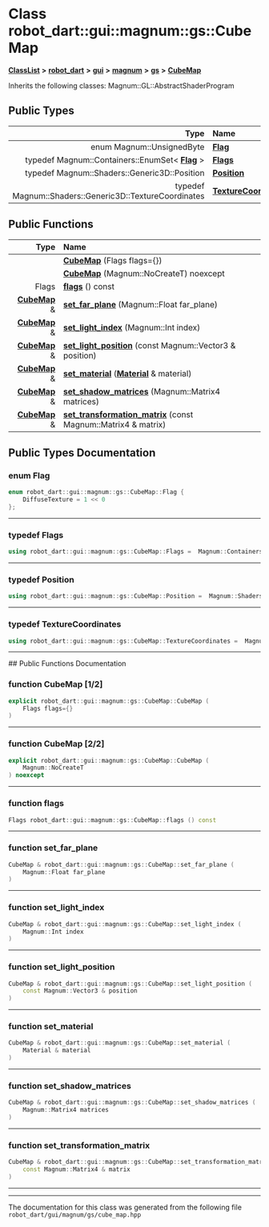 

# Class robot\_dart::gui::magnum::gs::CubeMap



[**ClassList**](annotated.md) **>** [**robot\_dart**](namespacerobot__dart.md) **>** [**gui**](namespacerobot__dart_1_1gui.md) **>** [**magnum**](namespacerobot__dart_1_1gui_1_1magnum.md) **>** [**gs**](namespacerobot__dart_1_1gui_1_1magnum_1_1gs.md) **>** [**CubeMap**](classrobot__dart_1_1gui_1_1magnum_1_1gs_1_1CubeMap.md)








Inherits the following classes: Magnum::GL::AbstractShaderProgram














## Public Types

| Type | Name |
| ---: | :--- |
| enum Magnum::UnsignedByte | [**Flag**](#enum-flag)  <br> |
| typedef Magnum::Containers::EnumSet&lt; [**Flag**](classrobot__dart_1_1gui_1_1magnum_1_1gs_1_1CubeMap.md#enum-flag) &gt; | [**Flags**](#typedef-flags)  <br> |
| typedef Magnum::Shaders::Generic3D::Position | [**Position**](#typedef-position)  <br> |
| typedef Magnum::Shaders::Generic3D::TextureCoordinates | [**TextureCoordinates**](#typedef-texturecoordinates)  <br> |




















## Public Functions

| Type | Name |
| ---: | :--- |
|   | [**CubeMap**](#function-cubemap-12) (Flags flags={}) <br> |
|   | [**CubeMap**](#function-cubemap-22) (Magnum::NoCreateT) noexcept<br> |
|  Flags | [**flags**](#function-flags) () const<br> |
|  [**CubeMap**](classrobot__dart_1_1gui_1_1magnum_1_1gs_1_1CubeMap.md) & | [**set\_far\_plane**](#function-set_far_plane) (Magnum::Float far\_plane) <br> |
|  [**CubeMap**](classrobot__dart_1_1gui_1_1magnum_1_1gs_1_1CubeMap.md) & | [**set\_light\_index**](#function-set_light_index) (Magnum::Int index) <br> |
|  [**CubeMap**](classrobot__dart_1_1gui_1_1magnum_1_1gs_1_1CubeMap.md) & | [**set\_light\_position**](#function-set_light_position) (const Magnum::Vector3 & position) <br> |
|  [**CubeMap**](classrobot__dart_1_1gui_1_1magnum_1_1gs_1_1CubeMap.md) & | [**set\_material**](#function-set_material) ([**Material**](classrobot__dart_1_1gui_1_1magnum_1_1gs_1_1Material.md) & material) <br> |
|  [**CubeMap**](classrobot__dart_1_1gui_1_1magnum_1_1gs_1_1CubeMap.md) & | [**set\_shadow\_matrices**](#function-set_shadow_matrices) (Magnum::Matrix4 matrices) <br> |
|  [**CubeMap**](classrobot__dart_1_1gui_1_1magnum_1_1gs_1_1CubeMap.md) & | [**set\_transformation\_matrix**](#function-set_transformation_matrix) (const Magnum::Matrix4 & matrix) <br> |




























## Public Types Documentation




### enum Flag 

```C++
enum robot_dart::gui::magnum::gs::CubeMap::Flag {
    DiffuseTexture = 1 << 0
};
```




<hr>



### typedef Flags 

```C++
using robot_dart::gui::magnum::gs::CubeMap::Flags =  Magnum::Containers::EnumSet<Flag>;
```




<hr>



### typedef Position 

```C++
using robot_dart::gui::magnum::gs::CubeMap::Position =  Magnum::Shaders::Generic3D::Position;
```




<hr>



### typedef TextureCoordinates 

```C++
using robot_dart::gui::magnum::gs::CubeMap::TextureCoordinates =  Magnum::Shaders::Generic3D::TextureCoordinates;
```




<hr>
## Public Functions Documentation




### function CubeMap [1/2]

```C++
explicit robot_dart::gui::magnum::gs::CubeMap::CubeMap (
    Flags flags={}
) 
```




<hr>



### function CubeMap [2/2]

```C++
explicit robot_dart::gui::magnum::gs::CubeMap::CubeMap (
    Magnum::NoCreateT
) noexcept
```




<hr>



### function flags 

```C++
Flags robot_dart::gui::magnum::gs::CubeMap::flags () const
```




<hr>



### function set\_far\_plane 

```C++
CubeMap & robot_dart::gui::magnum::gs::CubeMap::set_far_plane (
    Magnum::Float far_plane
) 
```




<hr>



### function set\_light\_index 

```C++
CubeMap & robot_dart::gui::magnum::gs::CubeMap::set_light_index (
    Magnum::Int index
) 
```




<hr>



### function set\_light\_position 

```C++
CubeMap & robot_dart::gui::magnum::gs::CubeMap::set_light_position (
    const Magnum::Vector3 & position
) 
```




<hr>



### function set\_material 

```C++
CubeMap & robot_dart::gui::magnum::gs::CubeMap::set_material (
    Material & material
) 
```




<hr>



### function set\_shadow\_matrices 

```C++
CubeMap & robot_dart::gui::magnum::gs::CubeMap::set_shadow_matrices (
    Magnum::Matrix4 matrices
) 
```




<hr>



### function set\_transformation\_matrix 

```C++
CubeMap & robot_dart::gui::magnum::gs::CubeMap::set_transformation_matrix (
    const Magnum::Matrix4 & matrix
) 
```




<hr>

------------------------------
The documentation for this class was generated from the following file `robot_dart/gui/magnum/gs/cube_map.hpp`

